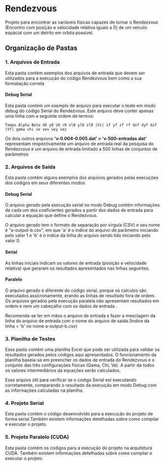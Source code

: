 # Rendezvous

Projeto para encontrar as variáveis físicas capazes de tornar o Rendezvous (Encontro com posição e velocidade relativa iguais a 0) de um veiculo espacial com um detrito em orbita possível.

## Organização de Pastas


### 1. Arquivos de Entrada
Esta pasta contém exemplos dos arquivos de entrada que devem ser utilizados para a execução do código Rendezvous bem como a sua formatação correta

#### Debug Serial
Esta pasta contém um exemplo de arquivo para executar o teste em modo debug do código Serial do Rendezvous. Este arquivo deve conter apenas uma linha com a seguinte ordem de termos:

```
Tempo Alpha Beta X0 y0 z0 r0 xl0 yl0 zl0 |Vi| xf yf zf rf dxf dyf dzf |Vf| gama chi ve vex vey vez
```

Os dois outros arquivos **'v-0.004-0.005.dat'** e **'v-500-entradas.dat'** representam respectivamente um arquivo de entrada real da pesquisa do Rendezvous e um arquivo de entrada limitado a 500 linhas de conjuntos de parâmetros 

### 2. Arquivos de Saída
Esta pasta contém alguns exemplos dos arquivos gerados pelas execuções dos códigos em seus diferentes modos
#### Debug Serial
O arquivo gerado pela execução serial no modo Debug contém informações de cada um dos coeficientes gerados a partir dos dados de entrada para calcular a equação que define o Rendezvous.

O arquivo gerado tem o formato de separação por virgula (CSV) e seu nome é "a-output-b.csv", em que 'a' é o indice do arquivo de parâmetro iniciando pelo valor 1 e 'b' é o indice da linha do arquivo sendo lido iniciando pelo valor 0.

#### Serial
As linhas iniciais indicam os valores de entrada (posição e velocidade relativa) que geraram os resultados apresentados nas linhas seguintes.

#### Paralelo
O arquivo gerado é diferente do código serial, porque os calculos são executados assícronamente, erando as linhas de resultado fora de ordem. Os arquivos gerados pela execução paralela não apresentam resultados em ordem e nem um cabeçalho com os dados de entrada .

Recomenda-se ter em mãos o arquivo de entrada e fazer a mesclagem da linha do arquivo de entrada com o nome do arquivo de saída.(Indice da linha = 'b' no nome a-output-b.csv)

### 3. Planilha de Testes
Essa pasta contém uma planilha Excel que pode ser utilizada para validar os resultados gerados pelos códigos aqui apresentados. O funcionamento da planilha baseia-se em preencher os dados de entrada do Rendezvous e o conjunto das três configurações físicas (Gama, Chi, Ve). A partir da todos os valores intermediários da equações serão calculados.

Esse arquivo  útil para verificar se o código Serial est executando corretamente, comparando o resultado da execução em modo Debug com as informações calculadas na planilha.

### 4. Projeto Serial
Esta pasta contém o código desenvolvido para a execução do projeto de forma serial.Também existem informações detelhadas sobre como compilar e executar o projeto.

### 5. Projeto Paralelo (CUDA)
Esta pasta contém os códigos para a execução do projeto na arquitetura CUDA. Também existem informações detelhadas sobre como compilar e executar o projeto.

